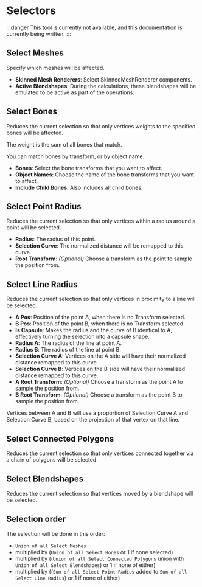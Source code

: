 ﻿---
sidebar_position: 4
---
# Selectors

:::danger
This tool is currently not available, and this documentation is currently being written.
:::

## Select Meshes

Specify which meshes will be affected.

- **Skinned Mesh Renderers**: Select SkinnedMeshRenderer components.
- **Active Blendshapes**: During the calculations, these blendshapes will be emulated to be active as part of the operations.

## Select Bones

Reduces the current selection so that only vertices weights to the specified bones will be affected.

The weight is the sum of all bones that match.

You can match bones by transform, or by object name.

- **Bones**: Select the bone transforms that you want to affect.
- **Object Names**: Choose the name of the bone transforms that you want to affect.
- **Include Child Bones**: Also includes all child bones.

[//]: # (- **Bone Weight Curve**: After all bones are selected, the weight will be remapped using this curve.)

## Select Point Radius

Reduces the current selection so that only vertices within a radius around a point will be selected.

- **Radius**: The radius of this point.
- **Selection Curve**: The normalized distance will be remapped to this curve.
- **Root Transform**: *(Optional)* Choose a transform as the point to sample the position from.

## Select Line Radius

Reduces the current selection so that only vertices in proximity to a line will be selected.

- **A Pos**: Position of the point A, when there is no Transform selected.
- **B Pos**: Position of the point B, when there is no Transform selected.
- **Is Capsule**: Makes the radius and the curve of B identical to A, effectively turning the selection into a capsule shape.
- **Radius A**: The radius of the line at point A.
- **Radius B**: The radius of the line at point B.
- **Selection Curve A**: Vertices on the A side will have their normalized distance remapped to this curve.
- **Selection Curve B**: Vertices on the B side will have their normalized distance remapped to this curve.
- **A Root Transform**: *(Optional)* Choose a transform as the point A to sample the position from.
- **B Root Transform**: *(Optional)* Choose a transform as the point B to sample the position from.

Vertices between A and B will use a proportion of Selection Curve A and Selection Curve B,
based on the projection of that vertex on that line.

## Select Connected Polygons

Reduces the current selection so that only vertices connected together via a chain of polygons will be selected.

## Select Blendshapes

Reduces the current selection so that vertices moved by a blendshape will be selected.

## Selection order

The selection will be done in this order:

- `Union of all Select Meshes`
- multiplied by (`Union of all Select Bones` or 1 if none selected)
- multiplied by ((`Union of all Select Connected Polygons` union with `Union of all Select Blendshapes`) or 1 if none of either)
- multiplied by ((`Sum of all Select Point Radius` added to `Sum of all Select Line Radius`) or 1 if none of either)
